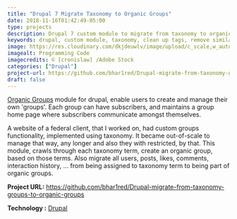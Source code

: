 ```yaml
---
title: "Drupal 7 Migrate Taxonomy to Organic Groups"
date: 2018-11-16T01:42:49-05:00
type: projects
description: Drupal 7 custom module to migrate from taxonomy to organic groups
keywords: drupal, custom module, taxonomy, clean up tags, remove similar taxonomy, website, web development
image: https://res.cloudinary.com/dkjdeuwlv/image/upload/c_scale,w_auto,q_auto/v1541969158/bargavkondapu.com/projects/code-preview.webp
imagealt: Programming Code
imagecredits: © [cronislaw] /Adobe Stock
categories: ["Drupal"]
project-url: https://github.com/bhar1red/Drupal-migrate-from-taxonomy-groups-to-organic-groups
draft: false
---
```


[Organic Groups](https://www.drupal.org/project/og) module for drupal, enable users to create and manage their own 'groups'. Each group can have subscribers, and maintains a group home page where subscribers communicate amongst themselves.

A website of a federal client, that I worked on, had custom groups functionality, implemented using taxonomy. It became out-of-scale to manage that way, any longer and also they with restricted, by that. This module, crawls through each taxonomy term, create an organic group, based on those terms. Also migrate all users, posts, likes, comments, interaction history, ... from being assigned to taxonomy term to being part of organic groups.

**Project URL:** https://github.com/bhar1red/Drupal-migrate-from-taxonomy-groups-to-organic-groups

**Technology :**  [Drupal](https://www.drupal.org/)
